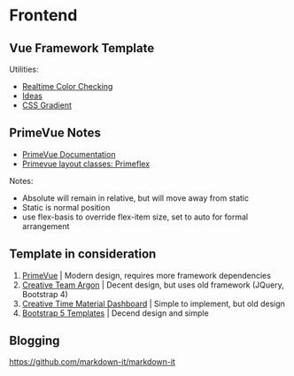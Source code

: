 # Frontend

## Vue Framework Template

Utilities:

- [Realtime Color Checking](https://www.realtimecolors.com/?colors=040316-fbfbfe-2f27ce-dddbff-443dff&fonts=Inter-Inter)
- [Ideas](https://mdbootstrap.com/docs/standard/extended/login/)
- [CSS Gradient](https://cssgradient.io/)

## PrimeVue Notes

- [PrimeVue Documentation](https://primevue.org/autocomplete/)
- [Primevue layout classes: Primeflex](https://primeflex.org/display)

Notes:

- Absolute will remain in relative, but will move away from static
- Static is normal position
- use flex-basis to override flex-item size, set to auto for formal arrangement

## Template in consideration

1. [PrimeVue](https://primevue.org/?ref=madewithvuejs.com) | Modern design, requires more framework dependencies
2. [Creative Team Argon](https://demos.creative-tim.com/argon-design-system/index.html) | Decent design, but uses old framework (JQuery, Bootstrap 4)
3. [Creative Time Material Dashboard](https://demos.creative-tim.com/material-dashboard/pages/tables.html) | Simple to implement, but old design
4. [Bootstrap 5 Templates](https://startbootstrap.com/) | Decend design and simple

## Blogging

https://github.com/markdown-it/markdown-it
